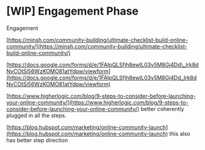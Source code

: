 # \[WIP\] Engagement Phase

Engagement

[https://minsh.com/community-building/ultimate-checklist-build-online-community/](https://minsh.com/community-building/ultimate-checklist-build-online-community/)

[https://docs.google.com/forms/d/e/1FAIpQLSfjh8ewIL03y5M8Gj4Dd\_Irk8dNvCOtSi56WzKOMO81atYdpw/viewform](https://docs.google.com/forms/d/e/1FAIpQLSfjh8ewIL03y5M8Gj4Dd_Irk8dNvCOtSi56WzKOMO81atYdpw/viewform)

[https://www.higherlogic.com/blog/9-steps-to-consider-before-launching-your-online-community/](https://www.higherlogic.com/blog/9-steps-to-consider-before-launching-your-online-community/) better coherently plugged in all the steps.

[https://blog.hubspot.com/marketing/online-community-launch](https://blog.hubspot.com/marketing/online-community-launch) this also has better step direction


